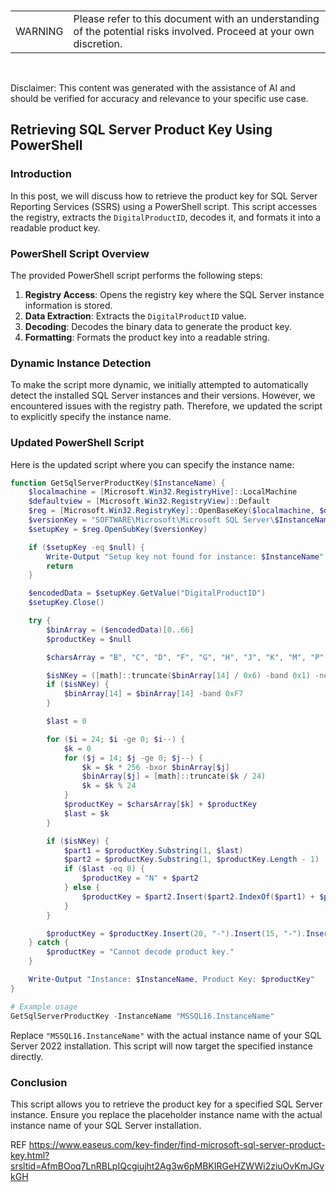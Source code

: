 <br><table><td>WARNING</td><td>Please refer to this document with an understanding of the potential risks involved. Proceed at your own discretion.</td></table><br>

Disclaimer: This content was generated with the assistance of AI and should be verified for accuracy and relevance to your specific use case.

## Retrieving SQL Server Product Key Using PowerShell

### Introduction

In this post, we will discuss how to retrieve the product key for SQL Server Reporting Services (SSRS) using a PowerShell script. This script accesses the registry, extracts the `DigitalProductID`, decodes it, and formats it into a readable product key.

### PowerShell Script Overview

The provided PowerShell script performs the following steps:

1. **Registry Access**: Opens the registry key where the SQL Server instance information is stored.
2. **Data Extraction**: Extracts the `DigitalProductID` value.
3. **Decoding**: Decodes the binary data to generate the product key.
4. **Formatting**: Formats the product key into a readable string.

### Dynamic Instance Detection

To make the script more dynamic, we initially attempted to automatically detect the installed SQL Server instances and their versions. However, we encountered issues with the registry path. Therefore, we updated the script to explicitly specify the instance name.

### Updated PowerShell Script

Here is the updated script where you can specify the instance name:

```powershell
function GetSqlServerProductKey($InstanceName) {
    $localmachine = [Microsoft.Win32.RegistryHive]::LocalMachine
    $defaultview = [Microsoft.Win32.RegistryView]::Default
    $reg = [Microsoft.Win32.RegistryKey]::OpenBaseKey($localmachine, $defaultview)
    $versionKey = "SOFTWARE\Microsoft\Microsoft SQL Server\$InstanceName\Setup"
    $setupKey = $reg.OpenSubKey($versionKey)

    if ($setupKey -eq $null) {
        Write-Output "Setup key not found for instance: $InstanceName"
        return
    }

    $encodedData = $setupKey.GetValue("DigitalProductID")
    $setupKey.Close()

    try {
        $binArray = ($encodedData)[0..66]
        $productKey = $null

        $charsArray = "B", "C", "D", "F", "G", "H", "J", "K", "M", "P", "Q", "R", "T", "V", "W", "X", "Y", "2", "3", "4", "6", "7", "8", "9"

        $isNKey = ([math]::truncate($binArray[14] / 0x6) -band 0x1) -ne 0
        if ($isNKey) {
            $binArray[14] = $binArray[14] -band 0xF7
        }

        $last = 0

        for ($i = 24; $i -ge 0; $i--) {
            $k = 0
            for ($j = 14; $j -ge 0; $j--) {
                $k = $k * 256 -bxor $binArray[$j]
                $binArray[$j] = [math]::truncate($k / 24)
                $k = $k % 24
            }
            $productKey = $charsArray[$k] + $productKey
            $last = $k
        }

        if ($isNKey) {
            $part1 = $productKey.Substring(1, $last)
            $part2 = $productKey.Substring(1, $productKey.Length - 1)
            if ($last -eq 0) {
                $productKey = "N" + $part2
            } else {
                $productKey = $part2.Insert($part2.IndexOf($part1) + $part1.Length, "N")
            }
        }

        $productKey = $productKey.Insert(20, "-").Insert(15, "-").Insert(10, "-").Insert(5, "-")
    } catch {
        $productKey = "Cannot decode product key."
    }

    Write-Output "Instance: $InstanceName, Product Key: $productKey"
}

# Example usage
GetSqlServerProductKey -InstanceName "MSSQL16.InstanceName"
```

Replace `"MSSQL16.InstanceName"` with the actual instance name of your SQL Server 2022 installation. This script will now target the specified instance directly.

### Conclusion

This script allows you to retrieve the product key for a specified SQL Server instance. Ensure you replace the placeholder instance name with the actual instance name of your SQL Server installation.

REF https://www.easeus.com/key-finder/find-microsoft-sql-server-product-key.html?srsltid=AfmBOoq7LnRBLpIQcgiujht2Ag3w6pMBKIRGeHZWWi2ziuOvKmJGvkGH
